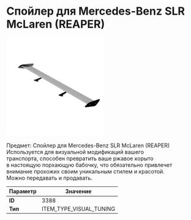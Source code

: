 # Спойлер для Mercedes-Benz SLR McLaren (REAPER)

![Item Image](../img/3388.webp?raw=true)

Предмет: Спойлер для Mercedes-Benz SLR McLaren (REAPER)<br>Используется для визуальной модификаций вашего<br>транспорта, способен превратить ваше ржавое корыто<br>в настоящую порхающую бабочку, что обязательно привлечет<br>внимание прохожих своим уникальным стилем и красотой.<br>Можно передавать и продавать.


| Параметр | Значение |
|----------|----------|
| **ID** | 3388 |
| **Тип** | ITEM_TYPE_VISUAL_TUNING |

